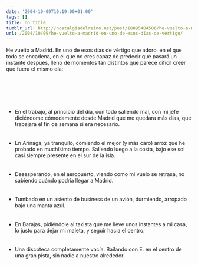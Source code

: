 ```yaml
---
date: '2004-10-09T10:19:00+01:00'
tags: []
title: no title
tumblr_url: http://nostalgiadelreino.net/post/18895404506/he-vuelto-a-madrid-en-uno-de-esos-días-de-vértigo
url: /2004/10/09/he-vuelto-a-madrid-en-uno-de-esos-días-de-vértigo/
---
```


<p>He vuelto a Madrid. En uno de esos días de vértigo que adoro, en el que todo se encadena, en el que no eres capaz de predecir qué pasará un instante después, lleno de momentos tan distintos que parece difícil creer que fuera el mismo día:<br/><br/><br/><br/></p><ul><br/><br/><li>En el trabajo, al principio del día, con todo saliendo mal, con mi jefe diciéndome cómodamente desde Madrid que me quedara más días, que trabajara el fin de semana si era necesario.</li><br/><br/><li>En Arinaga, ya tranquilo, comiendo el mejor (y más caro) arroz que he probado en muchísimo tiempo. Saliendo luego a la costa, bajo ese sol casi siempre presente en el sur de la isla.</li><br/><br/><li>Desesperando, en el aeropuerto, viendo como mi vuelo se retrasa, no sabiendo cuándo podría llegar a Madrid.</li><br/><br/><li>Tumbado en un asiento de business de un avión, durmiendo, arropado bajo una manta azul.</li><br/><br/><li>En Barajas, pidiéndole al taxista que me lleve unos instantes a mi casa, lo justo para dejar mi maleta, y seguir hacia el centro.</li><br/><br/><li>Una discoteca completamente vacía. Bailando con E. en el centro de una gran pista, sin nadie a nuestro alrededor.</li><br/><br/></ul><div class="blogger-post-footer"><img width="1" height="1" src="https://blogger.googleusercontent.com/tracker/1180118427259117074-5845307560811852515?l=nostalgiadelreino.blogspot.com" alt=""/></div>
